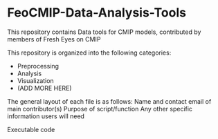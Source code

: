 # FeoCMIP-Data-Analysis-Tools
This repository contains Data tools for CMIP models, contributed by members of Fresh Eyes on CMIP

This repository is organized into the following categories:
- Preprocessing
- Analysis
- Visualization
- (ADD MORE HERE)

The general layout of each file is as follows: 
Name and contact email of main contributor(s)
Purpose of script/function
Any other specific information users will need

Executable code
